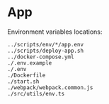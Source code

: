 # App

Environment variables locations:

```plain
../scripts/env/*/app.env
../scripts/deploy-app.sh
../docker-compose.yml
./.env.example
./.env
./Dockerfile
./start.sh
./webpack/webpack.common.js
./src/utils/env.ts
```
